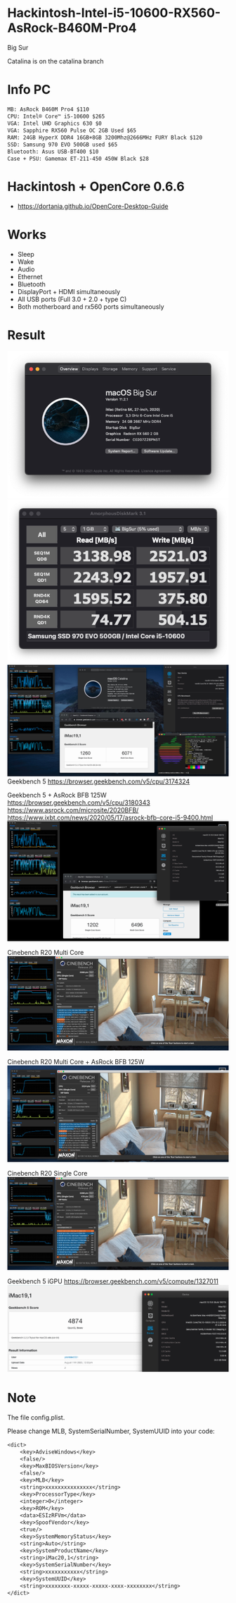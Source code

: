 # Hackintosh-Intel-i5-10600-RX560-AsRock-B460M-Pro4
Big Sur

Catalina is on the catalina branch
# Info PC

```
MB: AsRock B460M Pro4 $110
CPU: Intel® Core™ i5-10600 $265
VGA: Intel UHD Graphics 630 $0
VGA: Sapphire RX560 Pulse OC 2GB Used $65
RAM: 24GB HyperX DDR4 16GB+8GB 3200Mhz@2666MHz FURY Black $120
SSD: Samsung 970 EVO 500GB used $65
Bluetooth: Asus USB-BT400 $10
Case + PSU: Gamemax ET-211-450 450W Black $28
```

# Hackintosh + OpenCore 0.6.6

- https://dortania.github.io/OpenCore-Desktop-Guide

# Works

- Sleep
- Wake
- Audio
- Ethernet
- Bluetooth
- DisplayPort + HDMI simultaneously
- All USB ports (Full 3.0 + 2.0 + type C)
- Both motherboard and rx560 ports simultaneously

# Result

![Info](/images/info.png)
![Info](/images/ssd.png)
![Info](/images/info.jpg)
Geekbench 5 https://browser.geekbench.com/v5/cpu/3174324

Geekbench 5 + AsRock BFB 125W https://browser.geekbench.com/v5/cpu/3180343
https://www.asrock.com/microsite/2020BFB/
https://www.ixbt.com/news/2020/05/17/asrock-bfb-core-i5-9400.html
![Geekbench](/images/gb-BFB125.png)

Cinebench R20 Multi Core
![Cinebench](/images/cb-mc.jpg)

Cinebench R20 Multi Core + AsRock BFB 125W
![Cinebench](/images/cb-AsRockBFB125W.jpg)

Cinebench R20 Single Core
![Cinebench](/images/cb-sc.jpg)

Geekbench 5 iGPU https://browser.geekbench.com/v5/compute/1327011
![Cinebench](/images/gpu_test.png)

# Note

The file config.plist.

Please change MLB, SystemSerialNumber, SystemUUID into your code:

```
<dict>
    <key>AdviseWindows</key>
    <false/>
    <key>MaxBIOSVersion</key>
    <false/>
    <key>MLB</key>
    <string>xxxxxxxxxxxxxxx</string>
    <key>ProcessorType</key>
    <integer>0</integer>
    <key>ROM</key>
    <data>ESIzRFVm</data>
    <key>SpoofVendor</key>
    <true/>
    <key>SystemMemoryStatus</key>
    <string>Auto</string>
    <key>SystemProductName</key>
    <string>iMac20,1</string>
    <key>SystemSerialNumber</key>
    <string>xxxxxxxxxxx</string>
    <key>SystemUUID</key>
    <string>xxxxxxxx-xxxxx-xxxxx-xxxx-xxxxxxxx</string>
</dict>
```
